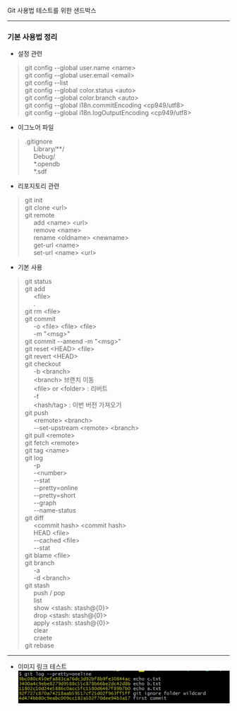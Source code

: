 
Git 사용법 테스트를 위한 샌드박스

***

### 기본 사용법 정리

* 설정 관련

> git config --global user.name \<name\>
> <br/>
> git config --global user.email \<email\>
> <br/>
> git config --list
> <br/>
> git config --global color.status \<auto\>
> <br/>
> git config --global color.branch \<auto\>
> <br/>
> git config --global i18n.commitEncoding \<cp949/utf8\>
> <br/>
> git config --global i18n.logOutputEncoding \<cp949/utf8\>

* 이그노어 파일
> .gitignore
> <br/>
> &nbsp;&nbsp;&nbsp;&nbsp;
> Library/**/
> <br/>
> &nbsp;&nbsp;&nbsp;&nbsp;
> Debug/
> <br/>
> &nbsp;&nbsp;&nbsp;&nbsp;
> *.opendb
> <br/>
> &nbsp;&nbsp;&nbsp;&nbsp;
> *.sdf


* 리포지토리 관련
> git init
> <br/>
> git clone \<url\>
> <br/>
> git remote
> <br/>
> &nbsp;&nbsp;&nbsp;&nbsp;
> add \<name\> \<url\>
> <br/>
> &nbsp;&nbsp;&nbsp;&nbsp;
> remove \<name\>
> <br/>
> &nbsp;&nbsp;&nbsp;&nbsp;
> rename \<oldname\> \<newname\>
> <br/>
> &nbsp;&nbsp;&nbsp;&nbsp;
> get-url \<name\>
> <br/>
> &nbsp;&nbsp;&nbsp;&nbsp;
> set-url \<name\> \<url\>

* 기본 사용
> git status
> <br/>
> git add
> <br/>
> &nbsp;&nbsp;&nbsp;&nbsp;
> \<file\>
> <br/>
> &nbsp;&nbsp;&nbsp;&nbsp;
> .
> <br/>
> git rm \<file\>
> <br/>
> git commit
> <br/>
> &nbsp;&nbsp;&nbsp;&nbsp;
-o \<file\> \<file\> \<file\>
> <br/>
> &nbsp;&nbsp;&nbsp;&nbsp;
-m "\<msg\>"
> <br/>
> git commit --amend -m "\<msg\>"
> <br/>
> git reset \<HEAD\> \<file\>
> <br/>
> git revert \<HEAD\>
> <br/>
> git checkout
> <br/>
> &nbsp;&nbsp;&nbsp;&nbsp;
> -b \<branch\>
> <br/>
> &nbsp;&nbsp;&nbsp;&nbsp;
> \<branch\> 브랜치 이동
> <br/>
> &nbsp;&nbsp;&nbsp;&nbsp;
> \<file\> or \<folder\>  : 리버트
> <br/>
> &nbsp;&nbsp;&nbsp;&nbsp;
> -f
> <br/>
> &nbsp;&nbsp;&nbsp;&nbsp;
> \<hash/tag\> : 이번 버전 가져오기
> <br/>
> git push 
> <br/>
> &nbsp;&nbsp;&nbsp;&nbsp;
> \<remote\> \<branch\>
> <br/>
> &nbsp;&nbsp;&nbsp;&nbsp;
> --set-upstream \<remote\> \<branch\>
> <br/>
> git pull \<remote\>
> <br/>
> git fetch \<remote\>
> <br/>
> git tag \<name\>
> <br/>
> git log
> <br/>
> &nbsp;&nbsp;&nbsp;&nbsp;
> -p
> <br/>
> &nbsp;&nbsp;&nbsp;&nbsp;
> -\<number\>
> <br/>
> &nbsp;&nbsp;&nbsp;&nbsp;
> --stat
> <br/>
> &nbsp;&nbsp;&nbsp;&nbsp;
> --pretty=online
> <br/>
> &nbsp;&nbsp;&nbsp;&nbsp;
> --pretty=short
> <br/>
> &nbsp;&nbsp;&nbsp;&nbsp;
> --graph
> <br/>
> &nbsp;&nbsp;&nbsp;&nbsp;
> --name-status
> <br/>
> git diff 
> <br/>
> &nbsp;&nbsp;&nbsp;&nbsp;
> \<commit hash\> \<commit hash\>
> <br/>
> &nbsp;&nbsp;&nbsp;&nbsp;
> HEAD \<file\>
> <br/>
> &nbsp;&nbsp;&nbsp;&nbsp;
> --cached \<file\>
> <br/>
> &nbsp;&nbsp;&nbsp;&nbsp;
> --stat
> <br/>
> git blame \<file\>
> <br/>
> git branch
> <br/>
> &nbsp;&nbsp;&nbsp;&nbsp;
> -a 
> <br/>
> &nbsp;&nbsp;&nbsp;&nbsp;
> -d \<branch\>
> <br/>
> git stash
> <br/>
> &nbsp;&nbsp;&nbsp;&nbsp;
> push / pop
> <br/>
> &nbsp;&nbsp;&nbsp;&nbsp;
> list
> <br/>
> &nbsp;&nbsp;&nbsp;&nbsp;
> show \<stash: stash@{0}\>
> <br/>
> &nbsp;&nbsp;&nbsp;&nbsp;
> drop \<stash: stash@{0}\>
> <br/>
> &nbsp;&nbsp;&nbsp;&nbsp;
> apply \<stash: stash@{0}\>
> <br/>
> &nbsp;&nbsp;&nbsp;&nbsp;
> clear
> <br/>
> &nbsp;&nbsp;&nbsp;&nbsp;
> craete <msg>
> <br/>
> git rebase
> 

***

* 이미지 링크 테스트
![이미지](./Resource/Image/test.png)